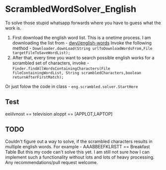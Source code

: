 # ScrambledWordSolver_English
To solve those stupid whatsapp forwards where you have to guess what the work is.

1. First download the english word list. This is a onetime process.
I am downloading the list from  -  [dwyl/english-words](https://github.com/dwyl/english-words "dwyl/english-words")
Invoke the following method - 
`Downloader.downLoad(String urlToDownloadWordsFrom,File targetFileToSaveWordList);`
2. After that, every time you want to search possible english works for a scrambled set of characters, invoke - 
`Finder.findAllWordsContainingCharacters(File fileContainingWordList, String scrambledCharacters,boolean returnAfterFirstMatch);`

Or just folow the code in class - `eng.scrambled.solver.StartHere`

## Test ##
eeiilvnost == television
aloppt == [APPLOT,LAPTOP]

## TODO ##
Couldn't figure out a way to solve, if the scrambled characters results in multiple english words.
For example - AAABBEEFKLRSTT == Breakfast Table
But this my code can't solve this yet. I am still not sure how I can implement such a functionality without lots and lots of heavy processing.
Any recommendations/pull request welcome.
